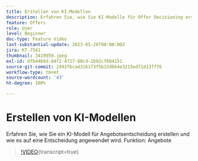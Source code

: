 ```yaml
---
title: Erstellen von KI-Modellen
description: Erfahren Sie, wie Sie KI-Modelle für Offer Decisioning erstellen und wie sie auf Entscheidungen angewendet werden.
feature: Offers
role: User
level: Beginner
doc-type: Feature Video
last-substantial-update: 2023-05-26T00:00:00Z
jira: KT-7541
thumbnail: 3419959.jpeg
exl-id: dfb4466d-84f2-4727-80cd-1b92cf604151
source-git-commit: 2493f6cad316173f5b33d664e3215ed71d13ff76
workflow-type: tm+mt
source-wordcount: '43'
ht-degree: 100%

---
```


# Erstellen von KI-Modellen

Erfahren Sie, wie Sie ein KI-Modell für Angebotsentscheidung erstellen und wie es auf eine Entscheidung angewendet wird.
Funktion: Angebote

>[!VIDEO](https://video.tv.adobe.com/v/3444680/?learn=on&captions=ger){transcript=true}
